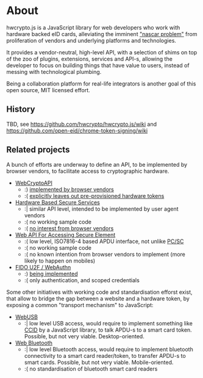 # About

hwcrypto.js is a JavaScript library for web developers who work with hardware backed eID cards, alleviating the imminent ["nascar problem"](https://indieweb.org/NASCAR_problem) from proliferation of vendors and underlying platforms and technologies.

It provides a vendor-neutral, high-level API, with a selection of shims on top of the zoo of plugins, extensions, services and API-s, allowing the developer to focus on building things that have value to users, instead of messing with technological plumbing.

Being a collaboration platform for real-life integrators is another goal of this open source, MIT licensed effort.

## History
TBD, see https://github.com/hwcrypto/hwcrypto.js/wiki and https://github.com/open-eid/chrome-token-signing/wiki


## Related projects
A bunch of efforts are underway to define an API, to be implemented by browser vendors, to facilitate access to cryptographic hardware.
* [WebCryptoAPI](https://www.w3.org/TR/WebCryptoAPI/)
  * :) [implemented by browser vendors](http://caniuse.com/#feat=cryptography)
  * :( [explicitly leaves out pre-provisioned hardware tokens](https://www.w3.org/TR/WebCryptoAPI/#scope-out-of-scope)
* [Hardware Based Secure Services](https://rawgit.com/w3c/websec/gh-pages/hbss.html)
  * :| similar API level, intended to be implemented by user agent vendors
  * :( no working sample code
  * :( [no interest from browser vendors](https://poulpita.com/2016/11/28/is-hardware-based-secure-web-services-a-lost-quest-no-well/)
* [Web API For Accessing Secure Element](http://globalplatform.github.io/WebApis-for-SE/doc/)
  * :( low level, ISO7816-4 based APDU interface, not unlike [PC/SC](https://en.wikipedia.org/wiki/PC/SC)
  * :( no working sample code
  * :( no known intention from browser vendors to implement (more likely to happen on mobiles)
* [FIDO U2F / WebAuthn](https://www.w3.org/TR/webauthn/)
  * :) [being implemented](http://caniuse.com/#feat=u2f)
  * :( only authentication, and scoped credentials

Some other initiatives with working code and standardisation efforst exist, that allow to bridge the gap between a website and a hardware token, by exposing a common "transport mechanism" to JavaScript:

* [WebUSB](https://wicg.github.io/webusb/)
  * :| low level USB access, would require to implement something like [CCID](https://en.wikipedia.org/wiki/CCID_(protocol)) by a JavaScript library, to talk APDU-s to a smart card token. Possible, but not very viable. Desktop-oriented.
* [Web Bluetooth](https://webbluetoothcg.github.io/web-bluetooth/)
  * :| low level Bluetooth access, would require to implement bluetooth connectivity to a smart card reader/token, to transfer APDU-s to smart cards. Possible, but not very viable. Mobile-oriented.
  * :( no standardisation of bluetooth smart card readers

